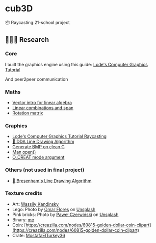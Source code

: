 # cub3D
📦 Raycasting 21-school project

## 🕵🏽‍♀️ Research

### Core

I built the graphics engine using this guide: [Lode's Computer Graphics Tutorial](https://lodev.org/cgtutor/raycasting.html)

And peer2peer communication

### Maths

* [Vector intro for linear algebra](https://www.khanacademy.org/math/linear-algebra/vectors-and-spaces/vectors/v/vector-introduction-linear-algebra)
* [Linear combinations and span](https://www.khanacademy.org/math/linear-algebra/vectors-and-spaces/linear-combinations/v/linear-combinations-and-span)
* [Rotation matrix](https://en.wikipedia.org/wiki/Rotation_matrix)

### Graphics
* [Lode's Computer Graphics Tutorial Raycasting](https://lodev.org/cgtutor/raycasting.html)
* [🎥 DDA Line Drawing Algorithm](https://www.youtube.com/watch?v=W5P8GlaEOSI)
* [Generate BMP on clean C](https://stackoverflow.com/a/47785639)
* [Man open()](https://man7.org/linux/man-pages/man2/open.2.html)
* [O_CREAT mode argument](https://stackoverflow.com/a/28466757)
### Others (not used in final project)
* [🎥 Bresenham's Line Drawing Algorithm](https://www.youtube.com/watch?v=RGB-wlatStc)


### Texture credits
* Art: [Wassily Kandinsky](https://en.wikipedia.org/wiki/Wassily_Kandinsky)
* Lego: <span>Photo by <a href="https://unsplash.com/@omarg247?utm_source=unsplash&amp;utm_medium=referral&amp;utm_content=creditCopyText">Omar Flores</a> on <a href="https://unsplash.com/s/photos/lego?utm_source=unsplash&amp;utm_medium=referral&amp;utm_content=creditCopyText">Unsplash</a></span>
* Pink bricks: <span>Photo by <a href="https://unsplash.com/@pawel_czerwinski?utm_source=unsplash&amp;utm_medium=referral&amp;utm_content=creditCopyText">Paweł Czerwiński</a> on <a href="https://unsplash.com/s/photos/pink-brick?utm_source=unsplash&amp;utm_medium=referral&amp;utm_content=creditCopyText">Unsplash</a></span>
* Binary: [me](https://twitter.com/Kukinpower)
* Coin: [https://creazilla.com/nodes/60815-golden-dollar-coin-clipart](https://creazilla.com/nodes/60815-golden-dollar-coin-clipart)
* Crate: [MostafaElTurkey36](https://pixabay.com/vectors/box-crate-wooden-box-wooden-wood-4989961/)